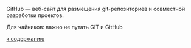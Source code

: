 GitHub — веб-сайт для размещения git-репозиториев и совместной разработки проектов.

Для чайников: важно не путать GIT и GitHub

[к содержанию](./readme.md)
